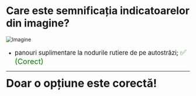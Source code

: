# Care este semnificația indicatoarelor din imagine?

![Imagine](https://www.arr-atestate.ro/upload/img/questions/img/care-este-semnificatia-indicatoarelor-din-imagine-.jpg)

- <span style="font-size: larger;">panouri suplimentare la nodurile rutiere de pe autostrăzi; <span style="color: green; font-size: larger;">✅ (Corect)</span></span>

---

<span style="font-size: 30px; font-weight: bold;">**Doar o opțiune este corectă!**</span>